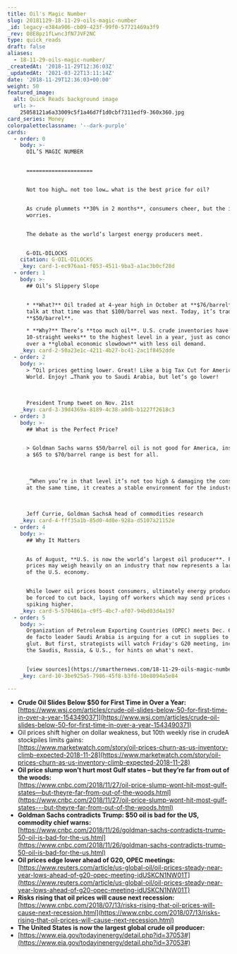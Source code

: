 ```yaml
---
title: Oil's Magic Number
slug: 20181129-18-11-29-oils-magic-number
_id: legacy-e384a906-cb09-423f-99f0-57721469a3f9
_rev: O8E8pz1fLwnc3fN7JVF2NC
type: quick_reads
draft: false
aliases:
  - 18-11-29-oils-magic-number/
_createdAt: '2018-11-29T12:36:03Z'
_updatedAt: '2021-03-22T13:11:14Z'
date: '2018-11-29T12:36:03+00:00'
weight: 50
featured_image:
  alt: Quick Reads background image
  url: >-
    25058121a6a33009c5f1a46d7f1d0cbf7311edf9-360x360.jpg
card_series: Money
colorpaletteclassname: '--dark-purple'
cards:
  - order: 0
    body: >-
      OIL’S MAGIC NUMBER


      =====================


      Not too high… not too low… what is the best price for oil?


      As crude plummets **30% in 2 months**, consumers cheer, but the industry
      worries.


      The debate as the world’s largest energy producers meet.


      G-OIL-DILOCKS
    citation: G-OIL-DILOCKS
    _key: card-1-ec976aa1-f053-4511-9ba3-a1ac3b0cf28d
  - order: 1
    body: >-
      ## Oil’s Slippery Slope


      * **What?** Oil traded at 4-year high in October at **$76/barrel** and the
      talk at that time was that $100/barrel was next. Today, it’s trading below
      **$50/barrel**.

      * **Why?** There’s **too much oil**. U.S. crude inventories have **climbed
      10-straight weeks** to the highest level in a year, just as concerns grow
      over a **global economic slowdown** with less oil demand.
    _key: card-2-50a23e1c-4211-4b27-bc41-2ac1f8452dde
  - order: 2
    body: >-
      > “Oil prices getting lower. Great! Like a big Tax Cut for America and the
      World. Enjoy! …Thank you to Saudi Arabia, but let’s go lower!  
        
        
        
      President Trump tweet on Nov. 21st
    _key: card-3-39d4369a-8189-4c38-a0db-b1227f2618c3
  - order: 3
    body: >-
      ## What is the Perfect Price?


      > Goldman Sachs warns $50/barrel oil is not good for America, instead says
      a $65 to $70/barrel range is best for all.  
        
        
        
      _“When you’re in that level it’s not too high & damaging the consumer, but
      at the same time, it creates a stable environment for the industry.”_  
        
        
        
      Jeff Currie, Goldman SachsA head of commodities research
    _key: card-4-fff35a1b-85d0-4d0e-928a-d5107a21152e
  - order: 4
    body: >-
      ## Why It Matters


      As of August, **U.S. is now the world’s largest oil producer**. Falling
      prices may weigh heavily on an industry that now represents a larger share
      of the U.S. economy.


      While lower oil prices boost consumers, ultimately energy producers will
      be forced to cut back, laying off workers which may send prices ultimately
      spiking higher.
    _key: card-5-5704861a-c9f5-4bc7-af07-94bd03d4a197
  - order: 5
    body: >-
      Organization of Petroleum Exporting Countries (OPEC) meets Dec. 6th. Its
      de facto leader Saudi Arabia is arguing for a cut in supplies to prevent a
      glut. But first, strategists will watch Friday's G20 meeting, including
      the Saudis, Russia, & U.S., for hints on what's next.


      [view sources](https://smarthernews.com/18-11-29-oils-magic-number/)
    _key: card-10-3be925a5-7986-45f8-b3fd-10e8094a5e84

---
```

* **Crude Oil Slides Below $50 for First Time in Over a Year:**  
[https://www.wsj.com/articles/crude-oil-slides-below-50-for-first-time-in-over-a-year-1543490371](https://www.wsj.com/articles/crude-oil-slides-below-50-for-first-time-in-over-a-year-1543490371)
* Oil prices shift higher on dollar weakness, but 10th weekly rise in crudeA stockpiles limits gains:  
[https://www.marketwatch.com/story/oil-prices-churn-as-us-inventory-climb-expected-2018-11-28](https://www.marketwatch.com/story/oil-prices-churn-as-us-inventory-climb-expected-2018-11-28)
* **Oil price slump won’t hurt most Gulf states – but they’re far from out of the woods:**  
[https://www.cnbc.com/2018/11/27/oil-price-slump-wont-hit-most-gulf-states—but-theyre-far-from-out-of-the-woods.html](https://www.cnbc.com/2018/11/27/oil-price-slump-wont-hit-most-gulf-states---but-theyre-far-from-out-of-the-woods.html)
* **Goldman Sachs contradicts Trump: $50 oil is bad for the US, commodity chief warns:**  
[https://www.cnbc.com/2018/11/26/goldman-sachs-contradicts-trump-50-oil-is-bad-for-the-us.html](https://www.cnbc.com/2018/11/26/goldman-sachs-contradicts-trump-50-oil-is-bad-for-the-us.html)
* **Oil prices edge lower ahead of G20, OPEC meetings:**  
[https://www.reuters.com/article/us-global-oil/oil-prices-steady-near-year-lows-ahead-of-g20-opec-meeting-idUSKCN1NW01T](https://www.reuters.com/article/us-global-oil/oil-prices-steady-near-year-lows-ahead-of-g20-opec-meeting-idUSKCN1NW01T)
* **Risks rising that oil prices will cause next recession:**  
[https://www.cnbc.com/2018/07/13/risks-rising-that-oil-prices-will-cause-next-recession.html](https://www.cnbc.com/2018/07/13/risks-rising-that-oil-prices-will-cause-next-recession.html)
* **The United States is now the largest global crude oil producer:**
* [https://www.eia.gov/todayinenergy/detail.php?id=37053#](https://www.eia.gov/todayinenergy/detail.php?id=37053#)